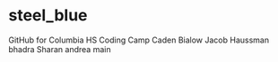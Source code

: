 # steel_blue
GitHub for Columbia HS Coding Camp
Caden Bialow
Jacob Haussman
bhadra
Sharan
andrea
main 

